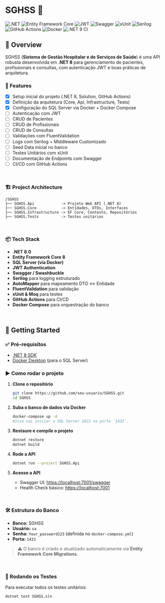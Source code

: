 # SGHSS 🏥

![.NET](https://img.shields.io/badge/.NET-8.0-512BD4?style=flat-square&logo=dotnet&logoColor=white)
![Entity Framework Core](https://img.shields.io/badge/Entity%20Framework%20Core-8.0-512BD4?style=flat-square&logo=dotnet&logoColor=white)
![JWT](https://img.shields.io/badge/JWT-Secure-000000?style=flat-square&logo=jsonwebtokens&logoColor=white)
![Swagger](https://img.shields.io/badge/Swagger-UI-85EA2D?style=flat-square&logo=swagger&logoColor=black)
![xUnit](https://img.shields.io/badge/xUnit-Testing-5B2A89?style=flat-square&logo=xunit&logoColor=white)
![Serilog](https://img.shields.io/badge/Serilog-Logging-512BD4?style=flat-square&logo=nuget&logoColor=white)
![GitHub Actions](https://img.shields.io/badge/CI/CD-GitHub%20Actions-2088FF?style=flat-square&logo=githubactions&logoColor=white)
![Docker](https://img.shields.io/badge/Docker-SQL%20Server-2496ED?style=flat-square&logo=docker&logoColor=white)
![.NET 9 CI](https://github.com/lucas-slva/SGHSS/actions/workflows/dotnet.yml/badge.svg)



## 📖 Overview
SGHSS (**Sistema de Gestão Hospitalar e de Serviços de Saúde**) é uma API robusta desenvolvida em **.NET 8** para gerenciamento de pacientes, profissionais e consultas, com autenticação JWT e boas práticas de arquitetura.


### 🚀 Features
- [x] Setup inicial do projeto (.NET 8, Solution, GitHub Actions)
- [x] Definição da arquitetura (Core, Api, Infrastructure, Tests)
- [x] Configuração do SQL Server via Docker + Docker Compose
- [ ] Autenticação com JWT
- [ ] CRUD de Pacientes
- [ ] CRUD de Profissionais
- [ ] CRUD de Consultas
- [ ] Validações com FluentValidation
- [ ] Logs com Serilog + Middleware Customizado
- [ ] Seed Data inicial no banco
- [ ] Testes Unitários com xUnit
- [ ] Documentação de Endpoints com Swagger
- [ ] CI/CD com GitHub Actions

&nbsp;

### 🏗️ Project Architecture
```
/SGHSS
├── SGHSS.Api            -> Projeto Web API (.NET 8)
├── SGHSS.Core           -> Entidades, DTOs, Interfaces
├── SGHSS.Infrastructure -> EF Core, Contexto, Repositórios
├── SGHSS.Tests          -> Testes unitários
```

&nbsp;

### 📦 Tech Stack
- **.NET 8.0**
- **Entity Framework Core 8**
- **SQL Server (via Docker)**
- **JWT Authentication**
- **Swagger / Swashbuckle**
- **Serilog** para logging estruturado
- **AutoMapper** para mapeamento DTO ↔ Entidade
- **FluentValidation** para validação
- **xUnit & Moq** para testes
- **GitHub Actions** para CI/CD
- **Docker Compose** para orquestração do banco

&nbsp;

## 🔧 Getting Started

### ✅ Pré-requisitos
- [.NET 8 SDK](https://dotnet.microsoft.com/en-us/download/dotnet/8.0)
- [Docker Desktop](https://www.docker.com/products/docker-desktop/) (para o SQL Server)

### ▶️ Como rodar o projeto

1. **Clone o repositório**
   ```bash
   git clone https://github.com/seu-usuario/SGHSS.git
   cd SGHSS
   ```
2. **Suba o banco de dados via Docker**

   ```bash
   docker-compose up -d
   #Isso vai iniciar o SQL Server 2022 na porta `1433`.
   ```

3. **Restaure e compile o projeto**

   ```bash
   dotnet restore
   dotnet build
   ```

4. **Rode a API**

   ```bash
   dotnet run --project SGHSS.Api
   ```

5. **Acesse a API**

    * Swagger UI: [https://localhost:7001/swagger](https://localhost:7001/swagger)
    * Health Check básico: [https://localhost:7001](https://localhost:7001)

&nbsp;

### 🛠️ Estrutura do Banco

* **Banco:** SGHSS
* **Usuário:** `sa`
* **Senha:** `Your_password123` (definida no `docker-compose.yml`)
* **Porta:** `1433`

> ⚠️ O banco é criado e atualizado automaticamente via **Entity Framework Core Migrations**.

&nbsp;

### 🧪 Rodando os Testes

Para executar todos os testes unitários:

```bash
dotnet test SGHSS.sln
```

